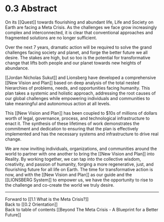 # 0.3 Abstract

On its [[Quest]] towards flourishing and abundant life, Life and Society on Earth are facing a Meta Crisis. As the challenges we face grow increasingly complex and interconnected, it is clear that conventional approaches and fragmented solutions are no longer sufficient.

Over the next 7 years, dramatic action will be required to solve the grand challenges facing society and planet, and forge the better future we all desire. The stakes are high, but so too is the potential for transformative change that lifts both people and our planet towards new heights of abundance.

[[Jordan Nicholas Sukut]] and Lionsberg have developed a comprehensive [[New Vision and Plan]] based on deep analysis of the total nested hierarchies of problems, needs, and opportunities facing humanity. This plan takes a systemic and holistic approach, addressing the root causes of our global challenges while empowering individuals and communities to take meaningful and autonomous action at all levels.

This [[New Vision and Plan]] has been coupled to $10s of millions of dollars worth of legal, governance, process, and technological infrastructure to enact it. The synthesis of these lifetimes of work demonstrates the commitment and dedication to ensuring that the plan is effectively implemented and has the necessary systems and infrastructure to drive real change.

We are now inviting individuals, organizations, and communities around the world to partner with one another to bring the [[New Vision and Plan]] into Reality. By working together, we can tap into the collective wisdom, creativity, and passion of humanity, forging a more regenerative, just, and flourishing future for all life on Earth. The time for transformative action is now, and with the [[New Vision and Plan]] as our guide and the [[LIONSBERG System]] to empower us, we have the opportunity to rise to the challenge and co-create the world we truly desire.

___

Forward to [[1.1 What is the Meta Crisis?]]     
Back to [[0.2 Orientation]]  
Back to table of contents [[Beyond The Meta Crisis - A Blueprint for a Better Future]]   
